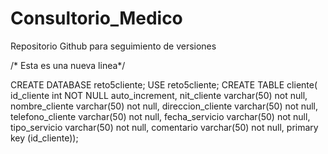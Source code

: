 # Consultorio_Medico
Repositorio Github para seguimiento de versiones 

/* Esta es una nueva linea*/

CREATE DATABASE reto5cliente;
USE reto5cliente;
CREATE TABLE cliente(
id_cliente int NOT NULL auto_increment,
nit_cliente varchar(50) not null,
nombre_cliente varchar(50) not null,
direccion_cliente varchar(50) not null,
telefono_cliente varchar(50) not null,
fecha_servicio varchar(50) not null,
tipo_servicio varchar(50) not null,
comentario varchar(50) not null,
primary key (id_cliente));
